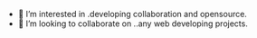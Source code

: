 
- 👀 I’m interested in .developing collaboration and opensource.
- 💞️ I’m looking to collaborate on ..any web developing projects.

<!---
Muhangi2/Muhangi2 is a ✨ special ✨ repository because its `README.md` (this file) appears on your GitHub profile.
You can click the Preview link to take a look at your change
